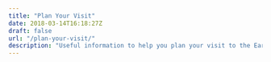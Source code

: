 ```yaml
---
title: "Plan Your Visit"
date: 2018-03-14T16:18:27Z
draft: false
url: "/plan-your-visit/"
description: "Useful information to help you plan your visit to the Early Childhood Project Toy Library."
---
```


